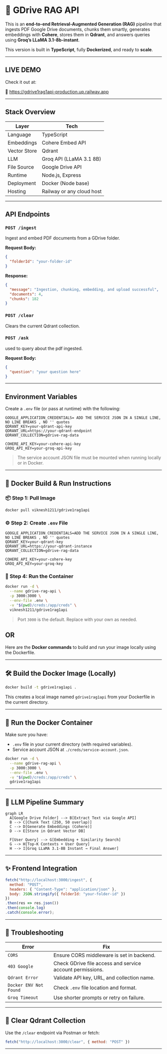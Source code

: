 
# 🚀 GDrive RAG API

This is an **end-to-end Retrieval-Augmented Generation (RAG)** pipeline that ingests PDF Google Drive documents, chunks them smartly, generates embeddings with **Cohere**, stores them in **Qdrant**, and answers queries using **Groq’s LLaMA 3.1-8b-instant**.

This version is built in **TypeScript**, fully **Dockerized**, and ready to **scale**.

---

##  LIVE DEMO

Check it out at:

🔗 https://gdrive1rag1api-production.up.railway.app

---


##  Stack Overview

| Layer         | Tech                          |
|---------------|-------------------------------|
| Language      | TypeScript                    |
| Embeddings    | Cohere Embed API              |
| Vector Store  | Qdrant                        |
| LLM           | Groq API (LLaMA 3.1 8B)       |
| File Source   | Google Drive API              |
| Runtime       | Node.js, Express              |
| Deployment    | Docker (Node base)            |
| Hosting       | Railway or any cloud host     |

---

##  API Endpoints

### `POST /ingest`

Ingest and embed PDF documents from a GDrive folder.

**Request Body:**
```json
{
  "folderId": "your-folder-id"
}
````

**Response:**

```json
{
  "message": "Ingestion, chunking, embedding, and upload successful",
  "documents": 4,
  "chunks": 182
}
```

### `POST /clear`

Clears the current Qdrant collection.

### `POST /ask`

used to query about the pdf ingested.

**Request Body:**
```json
{
  "question": "your question here"
}
````

---

##  Environment Variables

Create a `.env` file (or pass at runtime) with the following:

```env
GOOGLE_APPLICATION_CREDENTIALS= ADD THE SERVICE JSON IN A SINGLE LINE, NO LINE BREAKS , NO '' quotes
QDRANT_KEY=your-qdrant-api-key
QDRANT_URL=https://your-qdrant-endpoint
QDRANT_COLLECTION=gdrive-rag-data

COHERE_API_KEY=your-cohere-api-key
GROQ_API_KEY=your-groq-api-key
```

> The service account JSON file must be mounted when running locally or in Docker.

---

## 🐳 Docker Build & Run Instructions

### 📦 Step 1: Pull Image

```bash
docker pull viknesh1211/gdrive1rag1api
```

### ⚙️ Step 2: Create `.env` File

```env
GOOGLE_APPLICATION_CREDENTIALS=ADD THE SERVICE JSON IN A SINGLE LINE, NO LINE BREAKS , NO '' quotes
QDRANT_KEY=your-qdrant-key
QDRANT_URL=https://your-qdrant-instance
QDRANT_COLLECTION=gdrive-rag-data

COHERE_API_KEY=your-cohere-key
GROQ_API_KEY=your-groq-key
```

### 🚀 Step 4: Run the Container

```bash
docker run -d \
  --name gdrive-rag-api \
  -p 3000:3000 \
  --env-file .env \
  -v "$(pwd)/creds:/app/creds" \
  viknesh1211/gdrive1rag1api
```

> Port `3000` is the default. Replace with your own as needed.

## OR

Here are the **Docker commands** to build and run your image locally using the Dockerfile.

---

## 🛠️ Build the Docker Image (Locally)

```bash
docker build -t gdrive1rag1api .
```

This creates a local image named `gdrive1rag1api` from your Dockerfile in the current directory.

---

## 🚀 Run the Docker Container

Make sure you have:

* `.env` file in your current directory (with required variables).
* Service account JSON at `./creds/service-account.json`.

```bash
docker run -d \
  --name gdrive-rag-api \
  -p 3000:3000 \
  --env-file .env \
  -v "$(pwd)/creds:/app/creds" \
  gdrive1rag1api
```

---

## 🧠 LLM Pipeline Summary

```mermaid
graph LR
  A[Google Drive Folder] --> B[Extract Text via Google API]
  B --> C[Chunk Text (250, 50 overlap)]
  C --> D[Generate Embeddings (Cohere)]
  D --> E[Store in Qdrant Vector DB]

  F[User Query] --> G[Embedding + Similarity Search]
  G --> H[Top-K Contexts + User Query]
  H --> I[Groq LLaMA 3.1-8B Instant → Final Answer]

```
---

## ✨ Frontend Integration

```js
fetch("http://localhost:3000/ingest", {
  method: "POST",
  headers: { "Content-Type": "application/json" },
  body: JSON.stringify({ folderId: "your-folder-id" })
})
.then(res => res.json())
.then(console.log)
.catch(console.error);
```

---

## 🚨 Troubleshooting

| Error                  | Fix                                                       |
| ---------------------- | --------------------------------------------------------- |
| `CORS`                 | Ensure CORS middleware is set in backend.                 |
| `403 Google`           | Check GDrive file access and service account permissions. |
| `Qdrant Error`         | Validate API key, URL, and collection name.               |
| `Docker ENV Not Found` | Check `.env` file location and format.                    |
| `Groq Timeout`         | Use shorter prompts or retry on failure.                  |

---

## 🧼 Clear Qdrant Collection

Use the `/clear` endpoint via Postman or fetch:

```js
fetch("http://localhost:3000/clear", { method: "POST" })
```


---
